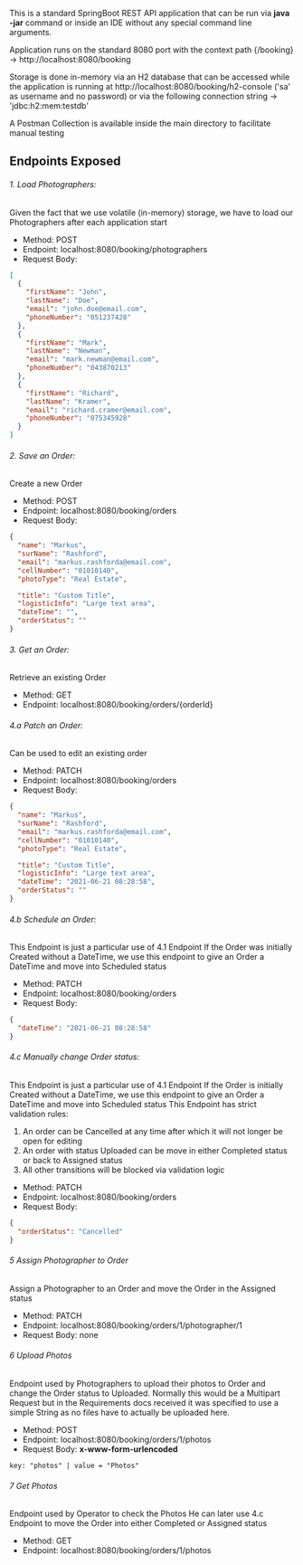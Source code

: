 
This is a standard SpringBoot REST API application that can be run via **java -jar** command or inside an IDE without any special command line arguments.

Application runs on the standard 8080 port with the context path {/booking} -> http://localhost:8080/booking

Storage is done in-memory via an H2 database that can be accessed while the application is running at http://localhost:8080/booking/h2-console ('sa' as username and no password)
or via the following connection string -> 'jdbc:h2:mem:testdb'

A Postman Collection is available inside the main directory to facilitate manual testing

## Endpoints Exposed

###### 1. Load Photographers:
Given the fact that we use volatile (in-memory) storage, we have to load our Photographers after each application start
- Method: POST
- Endpoint: localhost:8080/booking/photographers
- Request Body:
```json
[
  {
    "firstName": "John",
    "lastName": "Doe",
    "email": "john.doe@email.com",
    "phoneNumber": "051237428"
  },
  {
    "firstName": "Mark",
    "lastName": "Newman",
    "email": "mark.newman@email.com",
    "phoneNumber": "043870213"
  },
  {
    "firstName": "Richard",
    "lastName": "Kramer",
    "email": "richard.cramer@email.com",
    "phoneNumber": "075345928"
  }
]
```

###### 2. Save an Order:
Create a new Order
- Method: POST
- Endpoint: localhost:8080/booking/orders
- Request Body:
```json
{
  "name": "Markus",
  "surName": "Rashford",
  "email": "markus.rashforda@email.com",
  "cellNumber": "01010140",
  "photoType": "Real Estate",

  "title": "Custom Title",
  "logisticInfo": "Large text area",
  "dateTime": "",
  "orderStatus": ""
}
```
###### 3. Get an Order:
Retrieve an existing Order
- Method: GET
- Endpoint: localhost:8080/booking/orders/{orderId}


###### 4.a Patch an Order:
Can be used to edit an existing order

- Method: PATCH
- Endpoint: localhost:8080/booking/orders
- Request Body:
```json
{
  "name": "Markus",
  "surName": "Rashford",
  "email": "markus.rashforda@email.com",
  "cellNumber": "01010140",
  "photoType": "Real Estate",

  "title": "Custom Title",
  "logisticInfo": "Large text area",
  "dateTime": "2021-06-21 08:28:58",
  "orderStatus": ""
}
```

###### 4.b Schedule an Order:
This Endpoint is just a particular use of 4.1 Endpoint
If the Order was initially Created without a DateTime, we use this endpoint to give an Order a DateTime and move into Scheduled status

- Method: PATCH
- Endpoint: localhost:8080/booking/orders
- Request Body:
```json
{
  "dateTime": "2021-06-21 08:28:58"
}
```

###### 4.c Manually change Order status:
This Endpoint is just a particular use of 4.1 Endpoint
If the Order is initially Created without a DateTime, we use this endpoint to give an Order a DateTime and move into Scheduled status
This Endpoint has strict validation rules:
1. An order can be Cancelled at any time after which it will not longer be open for editing
2. An order with status Uploaded can be move in either Completed status or back to Assigned status
3. All other transitions will be blocked via validation logic

- Method: PATCH
- Endpoint: localhost:8080/booking/orders
- Request Body:
```json
{
  "orderStatus": "Cancelled"
}
```

###### 5 Assign Photographer to Order
Assign a Photographer to an Order and move the Order in the Assigned status
- Method: PATCH
- Endpoint: localhost:8080/booking/orders/1/photographer/1
- Request Body: none

###### 6 Upload Photos
Endpoint used by Photographers to upload their photos to Order and change the Order status to Uploaded.
Normally this would be a Multipart Request but in the Requirements docs received it was specified to use a simple String as no files have to actually be uploaded here.

- Method: POST
- Endpoint: localhost:8080/booking/orders/1/photos
- Request Body: **x-www-form-urlencoded**
```text
key: "photos" | value = "Photos"
```

###### 7 Get Photos
Endpoint used by Operator to check the Photos
He can later use 4.c Endpoint to move the Order into either Completed or Assigned status
- Method: GET
- Endpoint: localhost:8080/booking/orders/1/photos



